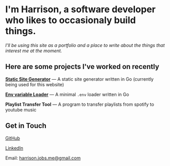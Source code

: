 # I'm Harrison, a software developer who likes to occasionaly build things.

*I'll be using this site as a portfolio and a place to write about the things that interest me at the moment.*

## Here are some projects I've worked on recently

[**Static Site Generator**](https://github.com/harrison-blake/lighthouse) — A static site generator written in Go (currently being used for this website)

[**Env variable Loader**](https://github.com/harrison-blake/envreader) — A minimal `.env` loader written in Go

**Playlist Transfer Tool** — A program to transfer playlists from spotify to youtube music

## Get in Touch

[GitHub](https://github.com/harrison-blake)

[LinkedIn](https://www.linkedin.com/in/harrison-r-blake/)

Email: harrison.jobs.me@gmail.com
